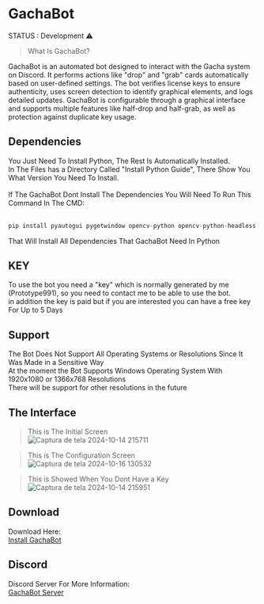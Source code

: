 # GachaBot

STATUS : Development ⚠️

> What Is GachaBot?

GachaBot is an automated bot designed to interact with the Gacha system on Discord. It performs actions like "drop" and "grab" cards automatically based on user-defined settings. The bot verifies license keys to ensure authenticity, uses screen detection to identify graphical elements, and logs detailed updates. GachaBot is configurable through a graphical interface and supports multiple features like half-drop and half-grab, as well as protection against duplicate key usage.

## Dependencies

You Just Need To Install Python, The Rest Is Automatically Installed.<br>
In The Files has a Directory Called "Install Python Guide", There Show You What Version You Need To Install.<br>
<br>
If The GachaBot Dont Install The Dependencies You Will Need To Run This Command In The CMD:<br>
<br>
```python
pip install pyautogui pygetwindow opencv-python opencv-python-headless numpy pillow pytesseract requests
```
That Will Install All Dependencies That GachaBot Need In Python
## KEY

To use the bot you need a "key" which is normally generated by me (Prototype991), so you need to contact me to be able to use the bot.<br>
in addition the key is paid but if you are interested you can have a free key For Up to 5 Days<br>

## Support

The Bot Does Not Support All Operating Systems or Resolutions Since It Was Made in a Sensitive Way<br>
At the moment the Bot Supports Windows Operating System With 1920x1080 or 1366x768 Resolutions<br>
There will be support for other resolutions in the future<br>

## The Interface

>This is The Initial Screen<br>
![Captura de tela 2024-10-14 215711](https://github.com/user-attachments/assets/465bc359-7c0d-4992-8ad8-490c7def16e6)<br>

>This is The Configuration Screen<br>
![Captura de tela 2024-10-16 130532](https://github.com/user-attachments/assets/d32b5689-c3f5-4063-a387-be352cacce55)<br>

>This is Showed When You Dont Have a Key<br>
![Captura de tela 2024-10-14 215951](https://github.com/user-attachments/assets/50492654-cee1-4a88-87e9-bad7cd5ffcc9)<br>

## Download

Download Here:<br>
[Install GachaBot](https://drive.google.com/file/d/1t9j7MaRK3e1FMEGWtRGkhfa1Xb2Ls055/view?usp=sharing)

## Discord

Discord Server For More Information:<br>
[GachaBot Server](https://discord.gg/QgTZ2Ackmn)
